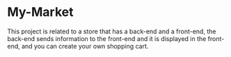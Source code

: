 # My-Market
This project is related to a store that has a back-end and a front-end, the back-end sends information to the front-end and it is displayed in the front-end, and you can create your own shopping cart.
